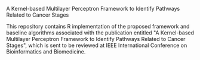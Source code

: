 A Kernel-based Multilayer Perceptron Framework to Identify Pathways Related to Cancer
Stages

This repository contains R implementation of the proposed framework and baseline algorithms associated with the publication entitled 
"A Kernel-based Multilayer Perceptron Framework to Identify Pathways Related to Cancer
Stages", which is sent to be reviewed at IEEE International Conference on Bioinformatics and Biomedicine.

